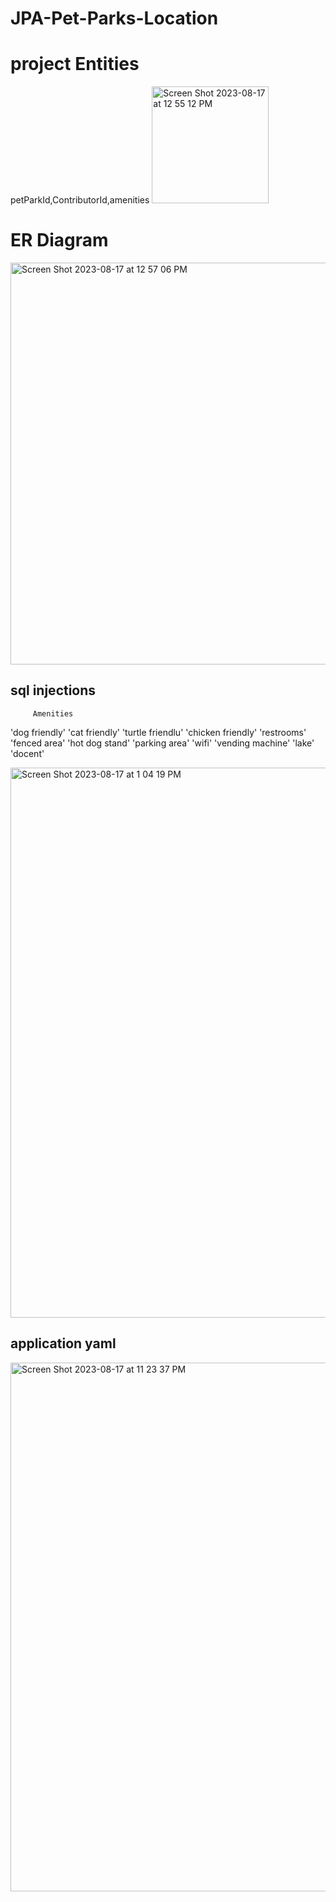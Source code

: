 # JPA-Pet-Parks-Location


# project Entities

petParkId,ContributorId,amenities
<img width="187" alt="Screen Shot 2023-08-17 at 12 55 12 PM" src="https://github.com/White-OvO/JPA-Pet-Parks-Location/assets/120700219/a0cd5fff-b6a3-4e96-8987-8c11d5414736">

# ER Diagram


<img width="643" alt="Screen Shot 2023-08-17 at 12 57 06 PM" src="https://github.com/White-OvO/JPA-Pet-Parks-Location/assets/120700219/031f8e19-a351-43a1-bc02-19c2194a637a">



## sql injections

         Amenities 
'dog friendly'
'cat friendly'
'turtle friendlu'
'chicken friendly'
'restrooms'
'fenced area'
'hot dog stand'
'parking area'
'wifi'
'vending machine'
'lake'
'docent'

<img width="880" alt="Screen Shot 2023-08-17 at 1 04 19 PM" src="https://github.com/White-OvO/JPA-Pet-Parks-Location/assets/120700219/0b379078-c190-4ba5-998f-b078f2f4c075">



## application yaml

<img width="846" alt="Screen Shot 2023-08-17 at 11 23 37 PM" src="https://github.com/White-OvO/JPA-Pet-Parks-Location/assets/120700219/df323bb4-025c-440f-95a3-e0e71d55881b">
